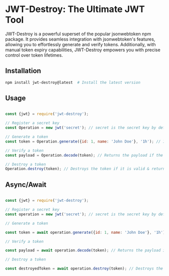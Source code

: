 # JWT-Destroy: The Ultimate JWT Tool
JWT-Destroy is a powerful superset of the popular jsonwebtoken npm package. It provides seamless integration with jsonwebtoken's features, allowing you to effortlessly generate and verify tokens. Additionally, with manual token expiry capabilities, JWT-Destroy empowers you with precise control over token lifetimes.

## Installation
```bash
npm install jwt-destroy@latest  # Install the latest version
```

## Usage
```javascript

const {jwt} = require('jwt-destroy');

// Register a secret key
const Operation = new jwt('secret'); // secret is the secret key by default if not provided

// Generate a token
const token = Operation.generate({id: 1, name: 'John Doe'}, '1h'); // 1h is the expiry time by default if not provided

// Verify a token
const payload = Operation.decode(token); // Returns the payload if the token is valid, else returns a object with error message

// Destroy a token
Operation.destroy(token); // Destroys the token if it is valid & return a new Destroyed JWT object, else returns a object with error message

```

## Async/Await
```javascript

const {jwt} = require('jwt-destroy');

// Register a secret key
const operation = new jwt('secret'); // secret is the secret key by default if not provided

// Generate a token

const token = await operation.generate({id: 1, name: 'John Doe'}, '1h'); // 1h is the expiry time by default if not provided

// Verify a token

const payload = await operation.decode(token); // Returns the payload if the token is valid, else returns a object with error message

// Destroy a token

const destroyedToken = await operation.destroy(token); // Destroys the token if it is valid & return a new Destroyed JWT object, else returns a object with error message

```